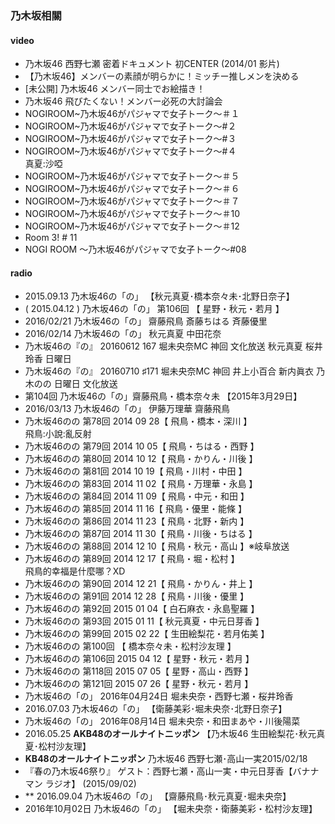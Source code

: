 ### 乃木坂相關



#### video

- 乃木坂46 西野七瀬 密着ドキュメント
  初CENTER (2014/01 影片)  
- 【乃木坂46】メンバーの素顔が明らかに！ミッチー推しメンを決める
- [未公開] 乃木坂46 メンバー同士でお絵描き！
- 乃木坂46 飛びたくない！メンバー必死の大討論会
- NOGIROOM~乃木坂46がパジャマで女子トーク～＃１
- NOGIROOM~乃木坂46がパジャマで女子トーク～#２
- NOGIROOM~乃木坂46がパジャマで女子トーク～#３
- NOGIROOM~乃木坂46がパジャマで女子トーク～#４  
  真夏:沙啞
- NOGIROOM~乃木坂46がパジャマで女子トーク～＃５
- NOGIROOM~乃木坂46がパジャマで女子トーク～＃６
- NOGIROOM~乃木坂46がパジャマで女子トーク～＃７
- NOGIROOM~乃木坂46がパジャマで女子トーク～＃10
- NOGIROOM~乃木坂46がパジャマで女子トーク～＃12
- Room 3! # 11
- NOGI ROOM ～乃木坂46がパジャマで女子トーク～#08


#### radio

- 2015.09.13 乃木坂46の「の」 【秋元真夏･橋本奈々未･北野日奈子】
- ( 2015.04.12 ) 乃木坂46の「の」 第106回 【 星野・秋元・若月 】
- 2016/02/21 乃木坂46の「の」 齋藤飛鳥 斎藤ちはる 斉藤優里
- 2016/02/14 乃木坂46の「の」 秋元真夏 中田花奈
- 乃木坂46の『の』 20160612 167 堀未央奈MC 神回 文化放送 秋元真夏 桜井玲香 日曜日
- 乃木坂46の『の』 20160710 ♯171 堀未央奈MC 神回 井上小百合 新内眞衣 乃木のの 日曜日 文化放送
- 第104回 乃木坂46の「の」齋藤飛鳥・橋本奈々未 【2015年3月29日】
- 2016/03/13 乃木坂46の「の」 伊藤万理華 齋藤飛鳥
- 乃木坂46のの 第78回 2014 09 28【 飛鳥・橋本・深川 】  
  飛鳥:小說:亂反射
- 乃木坂46のの 第79回 2014 10 05【 飛鳥・ちはる・西野 】
- 乃木坂46のの 第80回 2014 10 12【 飛鳥・かりん・川後 】
- 乃木坂46のの 第81回 2014 10 19【 飛鳥・川村・中田 】
- 乃木坂46のの 第83回 2014 11 02【 飛鳥・万理華・永島 】
- 乃木坂46のの 第84回 2014 11 09【 飛鳥・中元・和田 】
- 乃木坂46のの 第85回 2014 11 16【 飛鳥・優里・能條 】
- 乃木坂46のの 第86回 2014 11 23【 飛鳥・北野・新内 】
- 乃木坂46のの 第87回 2014 11 30【 飛鳥・川後・ちはる 】
- 乃木坂46のの 第88回 2014 12 10【 飛鳥・秋元・高山 】※岐阜放送
- 乃木坂46のの 第89回 2014 12 17【 飛鳥・堀・松村 】   
  飛鳥的幸福是什麼哪？XD
- 乃木坂46のの 第90回 2014 12 21【 飛鳥・かりん・井上 】
- 乃木坂46のの 第91回 2014 12 28【 飛鳥・川後・優里 】
- 乃木坂46のの 第92回 2015 01 04【 白石麻衣・永島聖羅 】
- 乃木坂46のの 第93回 2015 01 11【 秋元真夏・中元日芽香 】
- 乃木坂46のの 第99回 2015 02 22【 生田絵梨花・若月佑美 】
- 乃木坂46のの 第100回 【 橋本奈々未・松村沙友理 】
- 乃木坂46のの 第106回 2015 04 12【 星野・秋元・若月 】
- 乃木坂46のの 第118回 2015 07 05【 星野・高山・西野 】
- 乃木坂46のの 第121回 2015 07 26【 星野・秋元・若月 】
- 乃木坂46の「の」 2016年04月24日 堀未央奈・西野七瀬・桜井玲香
- 2016.07.03 乃木坂46の「の」 【衛藤美彩･堀未央奈･北野日奈子】
- 乃木坂46の「の」 2016年08月14日 堀未央奈・和田まあや・川後陽菜
- 2016.05.25 **AKB48のオールナイトニッポン** 【乃木坂46 生田絵梨花･秋元真夏･松村沙友理】
- **KB48のオールナイトニッポン** 乃木坂46 西野七瀬･高山一実2015/02/18
- 『春の乃木坂46祭り』 ゲスト：西野七瀬・高山一実・中元日芽香【バナナマン ラジオ】 (2015/09/02)
- ** 2016.09.04 乃木坂46の「の」 【齋藤飛鳥･秋元真夏･堀未央奈】
- 2016年10月02日 乃木坂46の「の」 【堀未央奈・衛藤美彩・松村沙友理】
